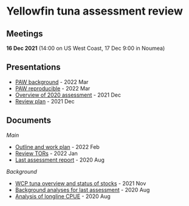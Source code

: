 # Yellowfin tuna assessment review

## Meetings

**16 Dec 2021** (14:00 on US West Coast, 17 Dec 9:00 in Noumea)

## Presentations

- [PAW background](pdf/yft_review_2022_03_31_paw_background.pdf) - 2022 Mar
- [PAW reproducible](pdf/yft_review_2022_03_31_paw_reproducible.pdf) - 2022 Mar
- [Overview of 2020 assessment](pdf/yft_review_2021_12_17_assmt.pdf) - 2021 Dec
- [Review plan](pdf/yft_review_2021_12_17_plan.pdf) - 2021 Dec

## Documents

*Main*

- [Outline and work plan](pdf/yft_review_2022_02_25_outline.pdf) - 2022 Feb
- [Review TORs](pdf/WCPFC-SC17-SA-WP-06_Rev_YFT_peer_rev_TOR_Final_after_SC17.pdf) - 2022 Jan
- [Last assessment report](pdf/WCPFC-SC16-SA-WP-04_YFT_stock_assessment_2020_Rev3.pdf) - 2020 Aug

*Background*

- [WCP tuna overview and status of stocks](pdf/Hare_21_western_central_Pacific_tuna_fishery_stock_overview_2020.pdf) - 2021 Nov
- [Background analyses for last assessment](pdf/WCPFC-SC16-SA-IP-06_BET_YFT_assess_back_analysesFNL.pdf) - 2020 Aug
- [Analysis of longline CPUE](pdf/WCPFC-SC16-SA-IP-07_CPUE_anal_bet_yft_FINAL.pdf) - 2020 Aug
